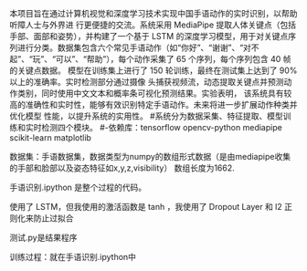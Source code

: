 
  本项目旨在通过计算机视觉和深度学习技术实现中国手语动作的实时识别，以帮助听障人士与外界进
行更便捷的交流。系统采用 MediaPipe 提取人体关键点（包括手部、面部和姿势），并构建了一个基于 LSTM
的深度学习模型，用于对关键点序列进行分类。数据集包含六个常见手语动作（如“你好”、“谢谢”、“对不
起”、“玩”、“可以”、“帮助”），每个动作采集了 65 个序列，每个序列包含 40 帧的关键点数据。
模型在训练集上进行了 150 轮训练，最终在测试集上达到了 90% 以上的准确率。实时检测部分通过摄像
头捕获视频流，动态提取关键点并预测动作类别，同时使用中文文本和概率条可视化预测结果。实验表明，
该系统具有较高的准确性和实时性，能够有效识别特定手语动作。未来将进一步扩展动作种类并优化模型
性能，以提升系统的实用性。
#系统分为数据采集、特征提取、模型训练和实时检测四个模块。
#-依赖库：tensorflow  opencv-python  mediapipe  scikit-learn matplotlib

数据集：手语数据集，数据类型为numpy的数组形式数据（是由mediapipe收集的手部和脸部以及姿态特征如x,y,z,visibility） 数组长度为1662.

手语识别.ipython 是整个过程的代码。

使用了 LSTM，但我使用的激活函数是 tanh ，我使用了 Dropout Layer 和 l2 正则化来防止过拟合

测试.py是结果程序

训练过程：就在手语识别.ipython中
